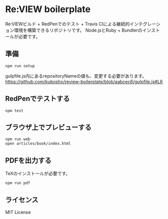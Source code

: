 # Re:VIEW boilerplate

Re:VIEWビルド + RedPenでのテスト + Travis CIによる継続的インテグレーション環境を構築できるリポジトリです。
Node.jsとRuby + Bundlerのインストールが必要です。

## 準備

```shell
npm run setup
```

gulpfile.js内にあるrepositoryNameの値も、変更する必要があります。<br>
https://github.com/kubosho/review-boilerplate/blob/aabcec6/gulpfile.js#L6

## RedPenでテストする

```shell
npm test
```

## ブラウザ上でプレビューする

```shell
npm run web
open articles/book/index.html
```

## PDFを出力する

TeXのインストールが必要です。

```shell
npm run pdf
```

## ライセンス

MIT License

